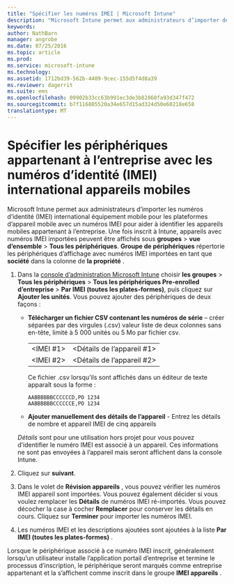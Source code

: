 ```yaml
---
title: "Spécifier les numéros IMEI | Microsoft Intune"
description: "Microsoft Intune permet aux administrateurs d’importer des numéros IMEI pour les plateformes d’appareil mobile pour aider à identifier les appareils mobiles appartenant à l’entreprise"
keywords: 
author: NathBarn
manager: angrobe
ms.date: 07/25/2016
ms.topic: article
ms.prod: 
ms.service: microsoft-intune
ms.technology: 
ms.assetid: 1712bd39-562b-4409-9cec-155d5f4d8a39
ms.reviewer: dagerrit
ms.suite: ems
ms.openlocfilehash: 09902b33cc63b991ec3de3b82860fa93d347f472
ms.sourcegitcommit: b7f116805520a34e657d15ad324d50e60218e658
translationtype: MT
---
```

# Spécifier les périphériques appartenant à l’entreprise avec les numéros d’identité (IMEI) international appareils mobiles
Microsoft Intune permet aux administrateurs d’importer les numéros d’identité (IMEI) international équipement mobile pour les plateformes d’appareil mobile avec un numéros IMEI pour aider à identifier les appareils mobiles appartenant à l’entreprise. Une fois inscrit à Intune, appareils avec numéros IMEI importées peuvent être affichés sous **groupes** > **vue d’ensemble** > **Tous les périphériques**. **Groupe de périphériques** répertorie les périphériques d’affichage avec numéros IMEI importées en tant que **société** dans la colonne de **la propriété** .

1. Dans la [console d’administration Microsoft Intune](http://manage.microsoft.com) choisir **les groupes** &gt; **Tous les périphériques** &gt; **Tous les périphériques Pre-enrolled d’entreprise** &gt; **Par IMEI (toutes les plates-formes)**, puis cliquez sur **Ajouter les unités**. Vous pouvez ajouter des périphériques de deux façons :

    -   **Télécharger un fichier CSV contenant les numéros de série** – créer séparées par des virgules (.csv) valeur liste de deux colonnes sans en-tête, limité à 5 000 unités ou 5 Mo par fichier csv.

        |||
        |-|-|
        |&lt;IMEI #1&gt;|&lt;Détails de l’appareil #1&gt;|
        |&lt;IMEI #2&gt;|&lt;Détails de l’appareil #2&gt;|
        Ce fichier .csv lorsqu’ils sont affichés dans un éditeur de texte apparaît sous la forme :

        ```
        AABBBBBBCCCCCCD,PO 1234
        AABBBBBBCCCCCCE,PO 1234
        ```

    -   **Ajouter manuellement des détails de l’appareil** - Entrez les détails de nombre et appareil IMEI de cinq appareils

   *Détails* sont pour une utilisation hors projet pour vous pouvez d’identifier le numéro IMEI est associé à un appareil. Ces informations ne sont pas envoyées à l’appareil mais seront affichent dans la console Intune.

2.   Cliquez sur **suivant**.
3.  Dans le volet de **Révision appareils** , vous pouvez vérifier les numéros IMEI appareil sont importées. Vous pouvez également décider si vous voulez remplacer les **Détails** de numéros IMEI ré-importés. Vous pouvez décocher la case à cocher **Remplacer** pour conserver les détails en cours. Cliquez sur **Terminer** pour importer les numéros IMEI.
4.  Les numéros IMEI et les descriptions ajoutées sont ajoutées à la liste **Par IMEI (toutes les plates-formes)** .

Lorsque le périphérique associé à ce numéro IMEI inscrit, généralement lorsqu’un utilisateur installe l’application portail d’entreprise et termine le processus d’inscription, le périphérique seront marqués comme entreprise appartenant et la s’affichent comme inscrit dans le groupe **IMEI appareils** .
